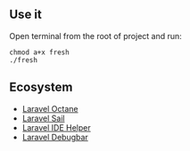 ## Use it

Open terminal from the root of project and run:

```shell
chmod a+x fresh
./fresh
```

## Ecosystem

- [Laravel Octane](https://laravel.com/docs/9.x/octane)
- [Laravel Sail](https://laravel.com/docs/9.x/sail)
- [Laravel IDE Helper](https://github.com/barryvdh/laravel-ide-helper)
- [Laravel Debugbar](https://github.com/barryvdh/laravel-debugbar)
